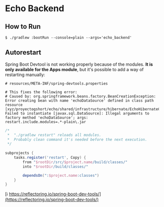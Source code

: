 # Echo Backend

## How to Run
```shell
$ ./gradlew :bootRun --console=plain --args='echo_backend'
```

## Autorestart
Spring Boot Devtool is not working properly because of the modules. **It is only available for the Apps module**, but it's
possible to add a way of restarting manually:

```properties
# resources/META-INF/spring-devtools.properties

# This fixes the following error:
# Caused by: org.springframework.beans.factory.BeanCreationException: Error creating bean with name 'echoDataSource' defined in class path resource [xyz/proyectogshort/echo/shared/infrastructure/hibernate/EchoHibernateConfiguration.class]: Failed to instantiate [javax.sql.DataSource]: Illegal arguments to factory method 'echoDataSource'; args:
restart.include.modules=.*-plain\.jar
```

```groovy
/*
 *  "./gradlew restart" reloads all modules.
 *  Probably clean command it's needed before the next execution. 
 */
 
subprojects {
    tasks.register('restart', Copy) {
        from "$rootDir/src/$project.name/build/classes/"
        into "$rootDir/build/classes/"

        dependsOn(":$project.name:classes")
    }
}
```
[ℹ️ https://reflectoring.io/spring-boot-dev-tools/](https://reflectoring.io/spring-boot-dev-tools/)